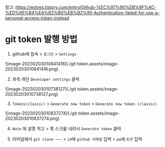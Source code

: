 참고: https://wotres.tistory.com/entry/Github-%EC%97%90%EB%9F%AC-%ED%95%B4%EA%B2%B0%EB%B2%95-Authentication-failed-for-use-a-personal-access-token-instead



# git token 발행 방법

1. github에 접속 > `로그인` > `Settings`

![image-20230203010641416](./git token.assets/image-20230203010641416.png)

2. 좌측 하단 `Developer settings` 클릭

![image-20230203010738127](./git token.assets/image-20230203010738127.png)

3. `Tokens(classic)` > `Generate new token` > `Generate new token (classic)`

![image-20230203010837274](./git token.assets/image-20230203010837274.png)



4. `Note` 에 설명 적고 > 쭉 스크롤 내려서 `Generate token` 클릭



5. 터미널에서 `git clone ~~~` > `id`에 `github 이메일` 입력 > `pw`에 `토큰` 입력



